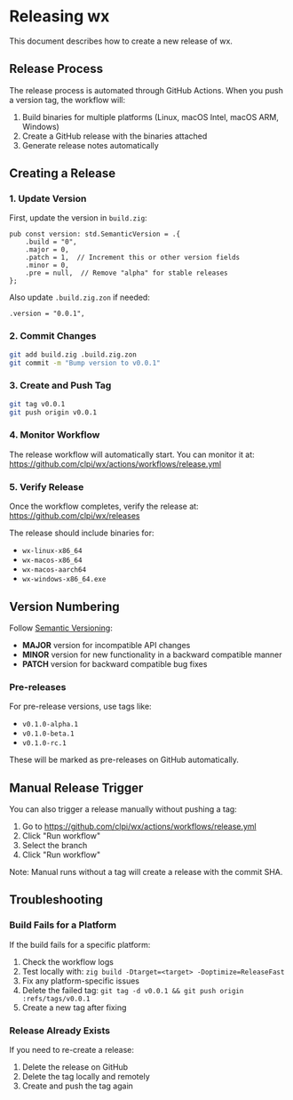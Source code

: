 # Releasing wx

This document describes how to create a new release of wx.

## Release Process

The release process is automated through GitHub Actions. When you push a version tag, the workflow will:

1. Build binaries for multiple platforms (Linux, macOS Intel, macOS ARM, Windows)
2. Create a GitHub release with the binaries attached
3. Generate release notes automatically

## Creating a Release

### 1. Update Version

First, update the version in `build.zig`:

```zig
pub const version: std.SemanticVersion = .{
    .build = "0",
    .major = 0,
    .patch = 1,  // Increment this or other version fields
    .minor = 0,
    .pre = null,  // Remove "alpha" for stable releases
};
```

Also update `.build.zig.zon` if needed:

```zig
.version = "0.0.1",
```

### 2. Commit Changes

```bash
git add build.zig .build.zig.zon
git commit -m "Bump version to v0.0.1"
```

### 3. Create and Push Tag

```bash
git tag v0.0.1
git push origin v0.0.1
```

### 4. Monitor Workflow

The release workflow will automatically start. You can monitor it at:
https://github.com/clpi/wx/actions/workflows/release.yml

### 5. Verify Release

Once the workflow completes, verify the release at:
https://github.com/clpi/wx/releases

The release should include binaries for:
- `wx-linux-x86_64`
- `wx-macos-x86_64`
- `wx-macos-aarch64`
- `wx-windows-x86_64.exe`

## Version Numbering

Follow [Semantic Versioning](https://semver.org/):

- **MAJOR** version for incompatible API changes
- **MINOR** version for new functionality in a backward compatible manner
- **PATCH** version for backward compatible bug fixes

### Pre-releases

For pre-release versions, use tags like:
- `v0.1.0-alpha.1`
- `v0.1.0-beta.1`
- `v0.1.0-rc.1`

These will be marked as pre-releases on GitHub automatically.

## Manual Release Trigger

You can also trigger a release manually without pushing a tag:

1. Go to https://github.com/clpi/wx/actions/workflows/release.yml
2. Click "Run workflow"
3. Select the branch
4. Click "Run workflow"

Note: Manual runs without a tag will create a release with the commit SHA.

## Troubleshooting

### Build Fails for a Platform

If the build fails for a specific platform:

1. Check the workflow logs
2. Test locally with: `zig build -Dtarget=<target> -Doptimize=ReleaseFast`
3. Fix any platform-specific issues
4. Delete the failed tag: `git tag -d v0.0.1 && git push origin :refs/tags/v0.0.1`
5. Create a new tag after fixing

### Release Already Exists

If you need to re-create a release:

1. Delete the release on GitHub
2. Delete the tag locally and remotely
3. Create and push the tag again

